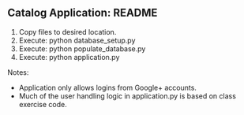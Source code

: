 Catalog Application: README
---------------------------
1. Copy files to desired location.
2. Execute: python database_setup.py
3. Execute: python populate_database.py
4. Execute: python application.py

Notes:

* Application only allows logins from Google+ accounts.
* Much of the user handling logic in application.py is based on class exercise code.